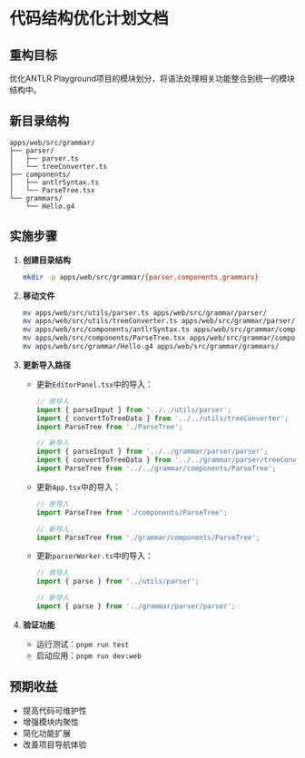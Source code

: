 # 代码结构优化计划文档

## 重构目标
优化ANTLR Playground项目的模块划分，将语法处理相关功能整合到统一的模块结构中。

## 新目录结构
```
apps/web/src/grammar/
├── parser/
│   ├── parser.ts
│   └── treeConverter.ts
├── components/
│   ├── antlrSyntax.ts
│   └── ParseTree.tsx
└── grammars/
    └── Hello.g4
```

## 实施步骤
1. **创建目录结构**
   ```bash
   mkdir -p apps/web/src/grammar/{parser,components,grammars}
   ```

2. **移动文件**
   ```bash
   mv apps/web/src/utils/parser.ts apps/web/src/grammar/parser/
   mv apps/web/src/utils/treeConverter.ts apps/web/src/grammar/parser/
   mv apps/web/src/components/antlrSyntax.ts apps/web/src/grammar/components/
   mv apps/web/src/components/ParseTree.tsx apps/web/src/grammar/components/
   mv apps/web/src/grammar/Hello.g4 apps/web/src/grammar/grammars/
   ```

3. **更新导入路径**
   - 更新`EditorPanel.tsx`中的导入：
     ```typescript
     // 原导入
     import { parseInput } from '../../utils/parser';
     import { convertToTreeData } from '../../utils/treeConverter';
     import ParseTree from './ParseTree';
     
     // 新导入
     import { parseInput } from '../../grammar/parser/parser';
     import { convertToTreeData } from '../../grammar/parser/treeConverter';
     import ParseTree from '../../grammar/components/ParseTree';
     ```
   
   - 更新`App.tsx`中的导入：
     ```typescript
     // 原导入
     import ParseTree from './components/ParseTree';
     
     // 新导入
     import ParseTree from './grammar/components/ParseTree';
     ```
   
   - 更新`parserWorker.ts`中的导入：
     ```typescript
     // 原导入
     import { parse } from '../utils/parser';
     
     // 新导入
     import { parse } from '../grammar/parser/parser';
     ```

4. **验证功能**
   - 运行测试：`pnpm run test`
   - 启动应用：`pnpm run dev:web`

## 预期收益
- 提高代码可维护性
- 增强模块内聚性
- 简化功能扩展
- 改善项目导航体验